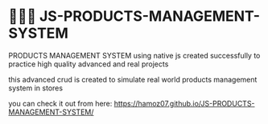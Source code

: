 # 👑🛒🌠 JS-PRODUCTS-MANAGEMENT-SYSTEM
PRODUCTS MANAGEMENT SYSTEM using native js created successfully to practice high quality advanced and real projects

this advanced crud is created to simulate real world products management system in stores

you can check it out from here: https://hamoz07.github.io/JS-PRODUCTS-MANAGEMENT-SYSTEM/
